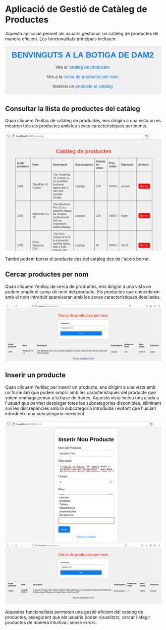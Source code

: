# Aplicació de Gestió de Catàleg de Productes

Aquesta aplicació permet als usuaris gestionar un catàleg de productes de manera eficient. Les funcionalitats principals inclouen:

![Catàleg de Productes](screenshots/shot1.png)

## Consultar la llista de productes del catàleg

Quan cliquem l'enllaç de catàleg de productes, ens dirigim a una vista on es mostren tots els productes amb les seves característiques pertinents.

![Llista de Productes](screenshots/shot2.png)

També podem borrar el producte des del catàleg des de l'acció borrar.

## Cercar productes per nom

Quan cliquem l'enllaç de cerca de productes, ens dirigim a una vista on podem omplir el camp de nom del producte. Els productes que coincideixin amb el nom introduït apareixeran amb les seves característiques detallades.

![Cerca de Productes](screenshots/shot3.png)

## Inserir un producte

Quan cliquem l'enllaç per inserir un producte, ens dirigim a una vista amb un formulari que podem omplir amb les característiques del producte que volem emmagatzemar a la base de dades. Aquesta vista inclou una ajuda a l'usuari que permet desplegar totes les subcategories disponibles, eliminant així les discrepàncies amb la subcategoria introduïda i evitant que l'usuari introdueixi una subcategoria inexistent.

![Formulari d'Inserció de Producte i ajuda a l'usuari](screenshots/shot4.png)
![Ajuda a l'Usuari](screenshots/shot5.png)

Aquestes funcionalitats permeten una gestió eficient del catàleg de productes, assegurant que els usuaris poden visualitzar, cercar i afegir productes de manera intuïtiva i sense errors.
